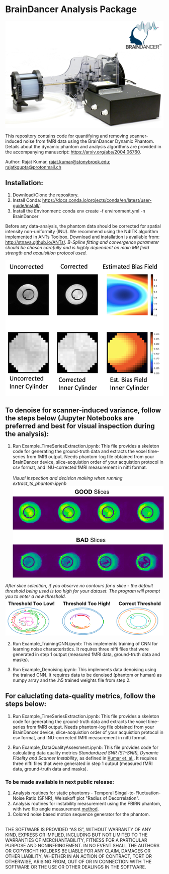 # BrainDancer Analysis Package

![BrainDancer](https://github.com/RajatKGupta/fMRI_BrainDancer/blob/master/assets/cover.png)

This repository contains code for quantifying and removing scanner-induced noise from fMRI data using the BrainDancer Dynamic Phantom. Details about the dynamic phantom and analysis algorithms are provided in the accompanying manuscript: https://arxiv.org/abs/2004.06760.


Author: Rajat Kumar, rajat.kumar@stonybrook.edu; rajatkgupta@protonmail.ch


## Installation:
1) Download/Clone the repository.
2) Install Conda: https://docs.conda.io/projects/conda/en/latest/user-guide/install/. 
3) Install the Environment: conda env create  -f environment.yml -n BrainDancer


Before any data-analysis, the phantom data should be corrected for spatial intensity non-uniformity (INU). We recommend using the N4ITK algorithm implemented in ANTs Toolbox. Download and installation is available from: http://stnava.github.io/ANTs/.
*B-Spline fitting and convergence parameter should be chosen carefully and is highly dependent on main MR field strength and acquisition protocol used.* 
<p align="center">
  <img src="https://github.com/RajatKGupta/fMRI_BrainDancer/blob/master/assets/Biasfield.png">
</p>
 

## To denoise for scanner-induced variance, follow the steps below (Jupyter Notebooks are preferred and best for visual inspection during the analysis):
1) Run Example_TimeSeriesExtraction.ipynb: This file provides a skeleton code for generating the ground-truth data and extracts the voxel time-series from fMRI output. Needs phantom-log file obtained from your BrainDancer device, slice-acquistion order of your acquistion protocol in csv format, and INU-corrected fMRI measurement in nifti format.<br/> <br/>
*Visual inspection and decision making when running extract_ts_phantom.ipynb*
![BrainDancer](https://github.com/RajatKGupta/fMRI_BrainDancer/blob/master/assets/slices.png)

*After slice selection, if you observe no contours for a slice - the default threshold being used is too high for your dataset. The program will prompt you to enter a new threshold.*
![BrainDancer](https://github.com/RajatKGupta/fMRI_BrainDancer/blob/master/assets/thresholding.png)

2) Run Example_TrainingCNN.ipynb: This implements training of CNN for learning noise characteristics. It requires three nifti files that were generated in step 1 output (measured fMRI data, ground-truth data and masks). 

3) Run Example_Denoising.ipynb: This implements data denoising using the trained CNN. It requires data to be denoised (phantom or human) as numpy array and the .h5 trained weights file from step 2. 


## For caluclating data-quality metrics, follow the steps below:
1) Run Example_TimeSeriesExtraction.ipynb: This file provides a skeleton code for generating the ground-truth data and extracts the voxel time-series from fMRI output. Needs phantom-log file obtained from your BrainDancer device, slice-acquistion order of your acquistion protocol in csv format, and INU-corrected fMRI measurement in nifti format.<br/>

2) Run Example_DataQualityAssesment.ipynb: This file provides code for calculating data quality metrics *Standardized SNR (ST-SNR), Dynamic Fidelity and Scanner Instability*, as defined in [Kumar et. al.](https://arxiv.org/abs/2004.06760). It requires three nifti files that were generated in step 1 output (measured fMRI data, ground-truth data and masks). 


### To be made available in next public release:
1) Analysis routines for static phantoms - Temporal Singal-to-Fluctuation-Noise Ratio (SFNR), Weisskoff plot "Radius of Decorrelation".
2) Analysis routines for instability measurement using the FBIRN phantom, with two flip angle measurement [method]( https://onlinelibrary.wiley.com/doi/pdf/10.1002/mrm.22691). 
3) Colored noise based motion sequence generator for the phantom.</br></br>




THE SOFTWARE IS PROVIDED “AS IS”, WITHOUT WARRANTY OF ANY KIND, EXPRESS OR IMPLIED, INCLUDING BUT NOT LIMITED TO THE WARRANTIES OF MERCHANTABILITY, FITNESS FOR A PARTICULAR PURPOSE AND NONINFRINGEMENT. IN NO EVENT SHALL THE AUTHORS OR COPYRIGHT HOLDERS BE LIABLE FOR ANY CLAIM, DAMAGES OR OTHER LIABILITY, WHETHER IN AN ACTION OF CONTRACT, TORT OR OTHERWISE, ARISING FROM, OUT OF OR IN CONNECTION WITH THE SOFTWARE OR THE USE OR OTHER DEALINGS IN THE SOFTWARE.
